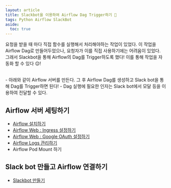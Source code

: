 ```yaml
---
layout: article
title: Slackbot을 이용하여 Airflow Dag Trigger하기 🔫
tags: Python Airflow SlackBot
aside:
  toc: true
---
```


요청을 받을 때 마다 직접 함수를 실행해서 처리해야하는 작업이 있었다. 이 작업을 Airflow Dag로 만들어두었으나, 요청자가 이를 직접 사용하기에는 어려움이 있었다. <br>
그래서 Slackbot을 통해 Airflow의 Dag를 Trigger하도록 했다! 이를 통해 작업을 자동화 할 수 있다 😌!

<br>
- 아래와 같이 Airflow 서버를 만든다. 그 후 Airflow Dag를 생성하고 Slack bot을 통해 Dag를 Trigger하면 된다!
- Dag 실행에 필요한 인자는 Slack bot에서 모달 등을 이용하여 전달할 수 있다.

## Airflow 서버 세팅하기

- [Airflow 설치하기](https://2cong.github.io/2022/06/29/airflow_install.html)
- [Airflow Web : Ingress 설정하기](https://2cong.github.io/2022/06/30/airflow_web_1.html)
- [Airflow Web : Google OAuth 설정하기](https://2cong.github.io/2022/06/30/airflow_web_2.html)
- [Airflow Logs 관리하기](https://2cong.github.io/2022/07/03/airflow-logs.html)
- Airflow Pod Mount 하기


## Slack bot 만들고 Airflow 연결하기
- [Slackbot 만들기](https://2cong.github.io/2022/07/04/slackbot_app.html)


<br>
<br>


